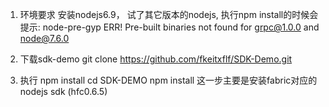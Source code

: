 1. 环境要求
安装nodejs6.9， 试了其它版本的nodejs, 执行npm install的时候会提示:
node-pre-gyp ERR! Pre-built binaries not found for grpc@1.0.0 and node@7.6.0 

2. 下载sdk-demo
git clone https://github.com/fkeitxflf/SDK-Demo.git

3. 执行 npm install
cd SDK-DEMO
npm install
这一步主要是安装fabric对应的nodejs sdk (hfc0.6.5) 


